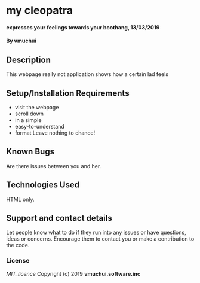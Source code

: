 # my cleopatra
#### expresses your feelings towards your boothang, 13/03/2019
#### By **vmuchui**
## Description
This webpage really not application shows how a certain lad feels
## Setup/Installation Requirements
* visit the webpage
* scroll down
* in a simple
* easy-to-understand
* format
Leave nothing to chance!
## Known Bugs
Are there issues between you and her.
## Technologies Used
HTML only.
## Support and contact details
Let people know what to do if they run into any issues or have questions, ideas or concerns.  Encourage them to contact you or make a contribution to the code.
### License
*MIT_licence*
Copyright (c) 2019 **vmuchui.software.inc**
